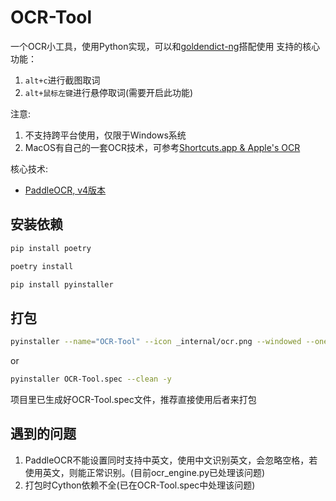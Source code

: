 # OCR-Tool

一个OCR小工具，使用Python实现，可以和[goldendict-ng](https://github.com/xiaoyifang/goldendict-ng)搭配使用
支持的核心功能：
1. `alt+c`进行截图取词
2. `alt+鼠标左键`进行悬停取词(需要开启此功能)

注意:
1. 不支持跨平台使用，仅限于Windows系统
2. MacOS有自己的一套OCR技术，可参考[Shortcuts.app & Apple's OCR](https://xiaoyifang.github.io/goldendict-ng/howto/ocr/#shortcutsapp-apples-ocr)

核心技术:
+ [PaddleOCR, v4版本](https://paddlepaddle.github.io/PaddleOCR/latest/index.html)

## 安装依赖
```bash
pip install poetry

poetry install

pip install pyinstaller
```

## 打包
```bash
pyinstaller --name="OCR-Tool" --icon _internal/ocr.png --windowed --onefile --collect-all paddleocr main.py
```
or

```bash
pyinstaller OCR-Tool.spec --clean -y
```

项目里已生成好OCR-Tool.spec文件，推荐直接使用后者来打包

## 遇到的问题
1. PaddleOCR不能设置同时支持中英文，使用中文识别英文，会忽略空格，若使用英文，则能正常识别。(目前ocr_engine.py已处理该问题)
2. 打包时Cython依赖不全(已在OCR-Tool.spec中处理该问题)